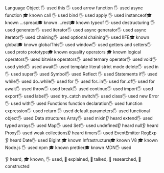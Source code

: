 Language
Object 🖐️ used
this 🖐️ used
arrow function 🖐️ used
async function 🎓 known
call 🖐️ used
bind 🖐️ used
apply 🖐️ used
instanceof🎓 known
...spread🎓 known
...rest🎓 known
typeof 🖐️ used
destructuring 🖐️ used
generator🖐️ used
iterator🖐️ used
async generator🖐️ used
async iterator🖐️ used
chaining🖐️ used
optional chaining🖐️ used
IIFE🎓 known
global🎓 known
globalThis🖐️ used
window🖐️ used
getters and setters🖐️ used
proto
prototype🎓 known
equality operators 🎓 known
logical operators🖐️ used
bitwise operators🖐️ used
ternary operator🖐️ used
void🖐️ used
yield🖐️ used
await🖐️ used
template literal
strict mode
delete🖐️ used
in🖐️ used
super🖐️ used
Symbol🖐️ used
Reflect 🖐️ used
Statements
if🖐️ used
while🖐️ used
do..while🖐️ used
for 🖐️ used
for..in🖐️ used
for..of🖐️ used
for await🖐️ used
throw🖐️ used
break🖐️ used
continue🖐️ used
import🖐️ used
export🖐️ used
label🖐️ used
try..catch
switch🖐️ used
class🖐️ used
new Error🖐️ used
with🖐️ used
Functions
function declaration🖐️ used
function expression🖐️ used
return 🖐️ used
default parameters🖐️ used
functional object🖐️ used
Data structures
Array🖐️ used
mixin👂 heard
extend🖐️ used
typed arrays🖐️ used
Map🖐️ used
Set🖐️ used
undefined👂 heard
null👂 heard
Proxy🖐️ used
weak collections👂 heard
timers🖐️ used
EventEmitter
RegExp 👂 heard
Date🖐️ used
BigInt 🎓 known
Infrastructure🎓 known
V8 🎓 known
Node.js 🖐️ used
npm 🎓 known
prettier🎓 known
MDN🖐️ used

👂 heard, 🎓 known, 🖐️ used, 🙋 explained, 📢 talked, 🔬 researched, 🚀 constructed

